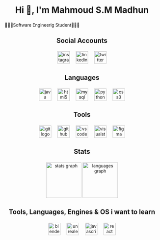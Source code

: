 <h1 align="center">Hi 👋, I'm Mahmoud S.M Madhun</h1>

###

<p align="left">🧑🏻‍🎓Software Engineerig Student🧑🏻‍🎓</p>

###

<h2 align="center">Social Accounts</h2>

###

<div align="center">
  <img src="https://cdn.simpleicons.org/instagram/E4405F" height="40" alt="instagram logo"  />
  <img width="12" />
  <img src="https://skillicons.dev/icons?i=linkedin" height="40" alt="linkedin logo"  />
  <img width="12" />
  <img src="https://cdn.jsdelivr.net/gh/devicons/devicon/icons/twitter/twitter-original.svg" height="40" alt="twitter logo"  />
</div>

###

<h2 align="center">Languages</h2>

###

<div align="center">
  <img src="https://skillicons.dev/icons?i=java" height="40" alt="java logo"  />
  <img width="12" />
  <img src="https://cdn.simpleicons.org/html5/E34F26" height="40" alt="html5 logo"  />
  <img width="12" />
  <a href="https://www.figma.com/board/swvlvFNW19dexCS16ZJWXt/SQL-QUERIES?node-id=1-910&t=iEONcUTqild3lw7R-1" style="  color: black;	
  text-align: center;
  text-decoration: none;">
    <img src="https://cdn.simpleicons.org/mysql/4479A1" height="40" alt="mysql logo"  />
    <img width="12" />
  </a>
  <img src="https://cdn.simpleicons.org/python/3776AB" height="40" alt="python logo"  />
  <img width="12" />
  <img src="https://cdn.simpleicons.org/css3/1572B6" height="40" alt="css3 logo"  />
</div>

###

<h2 align="center">Tools</h2>

###

<div align="center">
  <img src="https://cdn.simpleicons.org/git/F05032" height="40" alt="git logo"  />
  <img width="12" />
  <img src="https://cdn.simpleicons.org/github/181717" height="40" alt="github logo"  />
  <img width="12" />
  <img src="https://cdn.jsdelivr.net/gh/devicons/devicon/icons/vscode/vscode-original.svg" height="40" alt="vscode logo"  />
  <img width="12" />
  <img src="https://cdn.jsdelivr.net/gh/devicons/devicon/icons/visualstudio/visualstudio-plain.svg" height="40" alt="visualstudio logo"  />
  <img width="12" />
  <img src="https://cdn.simpleicons.org/figma/F24E1E" height="40" alt="figma logo"  />
</div>

###

<h2 align="center">Stats</h2>

###

<div align="center">
  <img src="https://github-readme-stats.vercel.app/api?username=ERR-RES0LVED&hide_title=false&hide_rank=false&show_icons=true&include_all_commits=true&count_private=true&disable_animations=false&theme=dark&locale=en&hide_border=true&order=1" height="115" alt="stats graph"  />
  <img src="https://github-readme-stats.vercel.app/api/top-langs?username=ERR-RES0LVED&locale=en&hide_title=false&layout=compact&card_width=320&langs_count=5&theme=dark&hide_border=true&order=2&custom_title=Languages%20Stats" height="115" alt="languages graph"  />
</div>

###

<h2 align="center">Tools, Languages, Engines & OS i want to learn</h2>

###

<div align="center">
  <img src="https://skillicons.dev/icons?i=blender" height="40" alt="blender logo"  />
  <img width="12" />
  <img src="https://skillicons.dev/icons?i=unreal" height="40" alt="unrealengine logo"  />
  <img width="12" />
  <img src="https://skillicons.dev/icons?i=js" height="40" alt="javascript logo"  />
  <img width="12" />
  <img src="https://cdn.simpleicons.org/react/61DAFB" height="40" alt="react logo"  />
</div>

###
